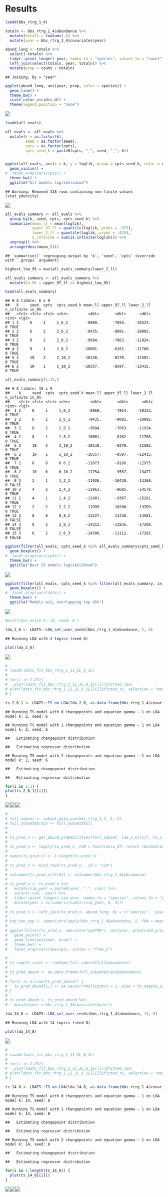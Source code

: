 Results
================

``` r
loadd(bbs_rtrg_1_4)

totaln <- bbs_rtrg_1_4$abundance %>%
  mutate(totaln = rowSums(.)) %>%
  mutate(year = bbs_rtrg_1_4$covariates$year)

abund_long <- totaln %>%
  select(-totaln) %>%
  tidyr::pivot_longer(-year, names_to = "species", values_to = "count") %>%
  left_join(select(totaln, year, totaln)) %>%
  mutate(prop = count / totaln)
```

    ## Joining, by = "year"

``` r
ggplot(abund_long, aes(year, prop, color = species)) +
  geom_line() +
  theme_bw() +
  scale_color_viridis_d() +
  theme(legend.position = "none")
```

![](crossval_scale_results_files/figure-gfm/load%20dat-1.png)<!-- -->

``` r
loadd(all_evals)

all_evals <- all_evals %>%
  mutate(k = as.factor(k),
         seed = as.factor(seed),
         cpts = as.factor(cpts),
         cpts_seed_k = paste0(cpts, "_", seed, "_", k))


ggplot(all_evals, aes(x = k, y = loglik, group = cpts_seed_k, color = cpts)) +
  geom_violin() +
#  facet_wrap(vars(cpts)) +
  theme_bw() +
  ggtitle("All models loglikelihood")
```

    ## Warning: Removed 318 rows containing non-finite values (stat_ydensity).

![](crossval_scale_results_files/figure-gfm/unnamed-chunk-1-1.png)<!-- -->

``` r
all_evals_summary <- all_evals %>%
  group_by(k, seed, cpts, cpts_seed_k) %>%
  summarize(mean_ll = mean(loglik),
            upper_97_ll = quantile(loglik, probs = .975),
            lower_2_ll = quantile(loglik, probs = .025),
            n_infinite = sum(is.infinite(loglik))) %>%
  ungroup() %>%
  arrange(desc(mean_ll))
```

    ## `summarise()` regrouping output by 'k', 'seed', 'cpts' (override with `.groups` argument)

``` r
highest_low_95 = max(all_evals_summary$lower_2_ll)

all_evals_summary <- all_evals_summary %>%
  mutate(in_95 = upper_97_ll >= highest_low_95)

head(all_evals_summary)
```

    ## # A tibble: 6 x 9
    ##   k     seed  cpts  cpts_seed_k mean_ll upper_97_ll lower_2_ll n_infinite in_95
    ##   <fct> <fct> <fct> <chr>         <dbl>       <dbl>      <dbl>      <int> <lgl>
    ## 1 2     6     1     1_6_2        -8860.      -7854.    -10323.          0 TRUE 
    ## 2 2     6     2     2_6_2        -9435.      -8091.    -10892.          0 TRUE 
    ## 3 2     8     2     2_8_2        -9684.      -7863.    -11924.          0 TRUE 
    ## 4 2     8     1     1_8_2       -10001.      -8162.    -11708.          0 TRUE 
    ## 5 2     10    2     2_10_2      -10138.      -8270.    -11582.          0 TRUE 
    ## 6 2     10    1     1_10_2      -10357.      -8597.    -12415.          0 TRUE

``` r
all_evals_summary[1:15,]
```

    ## # A tibble: 15 x 9
    ##    k     seed  cpts  cpts_seed_k mean_ll upper_97_ll lower_2_ll n_infinite in_95
    ##    <fct> <fct> <fct> <chr>         <dbl>       <dbl>      <dbl>      <int> <lgl>
    ##  1 2     6     1     1_6_2        -8860.      -7854.    -10323.          0 TRUE 
    ##  2 2     6     2     2_6_2        -9435.      -8091.    -10892.          0 TRUE 
    ##  3 2     8     2     2_8_2        -9684.      -7863.    -11924.          0 TRUE 
    ##  4 2     8     1     1_8_2       -10001.      -8162.    -11708.          0 TRUE 
    ##  5 2     10    2     2_10_2      -10138.      -8270.    -11582.          0 TRUE 
    ##  6 2     10    1     1_10_2      -10357.      -8597.    -12415.          0 TRUE 
    ##  7 2     6     0     0_6_2       -11073.      -9188.    -12975.          0 TRUE 
    ##  8 2     10    0     0_10_2      -11754.      -9557.    -13477.          0 TRUE 
    ##  9 2     2     1     1_2_2       -11926.     -10420.    -13368.          0 FALSE
    ## 10 2     4     2     2_4_2       -11963.      -9605.    -14578.          0 TRUE 
    ## 11 2     4     1     1_4_2       -11981.      -9367.    -15281.          0 TRUE 
    ## 12 2     2     2     2_2_2       -11995.     -10206.    -13709.          0 TRUE 
    ## 13 2     8     0     0_8_2       -13227.     -11430.    -14581.          0 FALSE
    ## 14 3     8     2     2_8_3       -14212.     -11936.    -17208.          0 FALSE
    ## 15 3     6     2     2_6_3       -14398.     -11112.    -17202.          0 FALSE

``` r
ggplot(filter(all_evals, cpts_seed_k %in% all_evals_summary$cpts_seed_k[1:25]), aes(x = k, y = loglik, group = cpts_seed_k, color = cpts)) +
  geom_boxplot() +
#  facet_wrap(vars(cpts)) +
  theme_bw() +
  ggtitle("Best 25 models loglikelihood")
```

![](crossval_scale_results_files/figure-gfm/unnamed-chunk-1-2.png)<!-- -->

``` r
ggplot(filter(all_evals, cpts_seed_k %in% filter(all_evals_summary, in_95)$cpts_seed_k), aes(x = k, y = loglik, group = cpts_seed_k, color = cpts)) +
  geom_boxplot() +
#  facet_wrap(vars(cpts)) +
  theme_bw() +
  ggtitle("Models w/LL overlapping top 95%")
```

![](crossval_scale_results_files/figure-gfm/unnamed-chunk-1-3.png)<!-- -->

``` r
#plot(ldas_only$`k: 14, seed: 8`)

lda_2_6 <- LDATS::LDA_set_user_seeds(bbs_rtrg_1_4$abundance, 2, 6)
```

    ## Running LDA with 2 topics (seed 6)

``` r
plot(lda_2_6)
```

![](crossval_scale_results_files/figure-gfm/unnamed-chunk-2-1.png)<!-- -->

``` r
# 
# loadd(ldats_fit_bbs_rtrg_1_11_2L_6_1L)
# 
# for(i in 1:23){
#   plot(ldats_fit_bbs_rtrg_1_11_2L_6_1L[[i]]$fitted_lda)
# plot(ldats_fit_bbs_rtrg_1_11_2L_6_1L[[i]]$fitted_ts, selection = "mode")
# }

ts_2_6_1 <- LDATS::TS_on_LDA(lda_2_6, as.data.frame(bbs_rtrg_1_4$covariates), timename = 'year', formulas = ~ 1, nchangepoints = c(0:2), control = LDATS::TS_control(nit = 1000))
```

    ## Running TS model with 0 changepoints and equation gamma ~ 1 on LDA model k: 2, seed: 6

    ## Running TS model with 1 changepoints and equation gamma ~ 1 on LDA model k: 2, seed: 6

    ##   Estimating changepoint distribution

    ##   Estimating regressor distribution

    ## Running TS model with 2 changepoints and equation gamma ~ 1 on LDA model k: 2, seed: 6

    ##   Estimating changepoint distribution

    ##   Estimating regressor distribution

``` r
for(i in 1:3) {
plot(ts_2_6_1[[i]])
}
```

![](crossval_scale_results_files/figure-gfm/unnamed-chunk-2-2.png)<!-- -->![](crossval_scale_results_files/figure-gfm/unnamed-chunk-2-3.png)<!-- -->![](crossval_scale_results_files/figure-gfm/unnamed-chunk-2-4.png)<!-- -->

``` r
# 
# full_subset <- subset_data_one(bbs_rtrg_1_4, 1, 2)
# full_subset$train <- full_subset$full
# 
# 
# ts_pred_n <- get_abund_probabilities(full_subset, lda_2_6[[1]], ts_2_6_1[[1]])
# 
# ts_pred_n <- lapply(ts_pred_n, FUN = function(a_df) return (mutate(as.data.frame(a_df), year = bbs_rtrg_1_4$covariates$year)))
# 
# names(ts_pred_n) <- 1:length(ts_pred_n)
# 
# ts_pred_n <- bind_rows(ts_pred_n, .id = "sim")
# 
# colnames(ts_pred_n)[2:62] <- colnames(bbs_rtrg_1_4$abundance)
# 
# ts_pred_n <- ts_pred_n %>%
#   mutate(sim_year = paste0(year, "_", sim)) %>%
#   select(-sim, -year) %>%
#   tidyr::pivot_longer(-sim_year, names_to = "species", values_to = "predicted_prop") %>%
#   mutate(year = as.numeric(substr(sim_year, 0, 4)))
# 
# ts_pred_n <- left_join(ts_pred_n, abund_long, by = c("species", "year"))
# 
# top_ten_spp <- names(sort(apply(bbs_rtrg_1_4$abundance, 2, FUN = mean), decreasing = T)[1:10])
# 
# ggplot(filter(ts_pred_n, species=="sp4740"), aes(year, predicted_prop)) +
#   geom_point() +
#   geom_line(aes(year, prop)) +
#   theme_bw() +
#   facet_wrap(vars(species), scales = "free_y")

# 
# ts_sample_sizes <- rowSums(full_subset$full$abundance)
# 
# ts_pred_abund <- as.data.frame(full_subset$train$abundance)
# 
# for(i in 1:nrow(ts_pred_abund)) {
#   ts_pred_abund[i,] <- as.vector(rmultinom(n = 1, size = ts_sample_sizes[i], prob = ts_pred_n[[1]][i, ]))
# }
# 
# ts_pred_abund <- ts_pred_abund %>%
#   mutate(year = bbs_rtrg_1_4$covariates$year)\
```

``` r
lda_14_8 <- LDATS::LDA_set_user_seeds(bbs_rtrg_1_4$abundance, 14, 8)
```

    ## Running LDA with 14 topics (seed 8)

``` r
plot(lda_14_8)
```

![](crossval_scale_results_files/figure-gfm/unnamed-chunk-3-1.png)<!-- -->

``` r
# 
# loadd(ldats_fit_bbs_rtrg_1_11_2L_6_1L)
# 
# for(i in 1:23){
#   plot(ldats_fit_bbs_rtrg_1_11_2L_6_1L[[i]]$fitted_lda)
# plot(ldats_fit_bbs_rtrg_1_11_2L_6_1L[[i]]$fitted_ts, selection = "mode")
# }

ts_14_8 <- LDATS::TS_on_LDA(lda_14_8, as.data.frame(bbs_rtrg_1_4$covariates), timename = 'year', formulas = ~ 1, nchangepoints = c(0:2), control = LDATS::TS_control(nit = 1000))
```

    ## Running TS model with 0 changepoints and equation gamma ~ 1 on LDA model k: 14, seed: 8

    ## Running TS model with 1 changepoints and equation gamma ~ 1 on LDA model k: 14, seed: 8

    ##   Estimating changepoint distribution

    ##   Estimating regressor distribution

    ## Running TS model with 2 changepoints and equation gamma ~ 1 on LDA model k: 14, seed: 8

    ##   Estimating changepoint distribution

    ##   Estimating regressor distribution

``` r
for(i in 1:length(ts_14_8)) {
  plot(ts_14_8[[i]])
}
```

![](crossval_scale_results_files/figure-gfm/unnamed-chunk-3-2.png)<!-- -->![](crossval_scale_results_files/figure-gfm/unnamed-chunk-3-3.png)<!-- -->![](crossval_scale_results_files/figure-gfm/unnamed-chunk-3-4.png)<!-- -->
